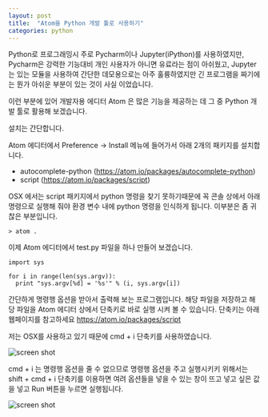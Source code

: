 ```yaml
---
layout: post
title:  "Atom을 Python 개발 툴로 사용하기"
categories: python
---
```


Python로 프로그래밍시 주로 Pycharm이나 Jupyter(iPython)를 사용하였지만,
Pycharm은 강력한 기능대비 개인 사용자가 아니면 유료라는 점이 아쉬웠고,
Jupyter는 있는 모듈을 사용하여 간단한 데모용으로는 아주 훌륭하였지만 긴 프로그램을 짜기에는 뭔가 아쉬운
부분이 있는 것이 사실 이었습니다.

이런 부분에 있어 개발자용 에디터 Atom 은 많은 기능을 제공하는 데 그 중 Python 개발 툴로 활용해 보겠습니다.

설치는 간단합니다.

Atom 에디터에서 Preference -> Install 메뉴에 들어가서 아래 2개의 패키지를 설치합니다.

* autocomplete-python (https://atom.io/packages/autocomplete-python)
* script (https://atom.io/packages/script)

OSX 에서는 script 패키지에서 python 명령을 찾기 못하기때문에 꼭 콘솔 상에서 아래 명령으로 실행해 줘야
환경 변수 내에 python 명령을 인식하게 됩니다. 이부분은 좀 귀찮은 부분입니다.

```
> atom .
```

이제 Atom 에디터에서 test.py 파일을 하나 만들어 보겠습니다.

```
import sys

for i in range(len(sys.argv)):
  print "sys.argv[%d] = '%s'" % (i, sys.argv[i])
```

간단하게 명령행 옵션을 받아서 출력해 보는 프로그램입니다.
해당 파일을 저장하고 해당 파일을 Atom 에디터 상에서 단축키로 바로 실행 시켜 볼 수 있습니다.
단축키는 아래 웹페이지를 참고하세요
https://atom.io/packages/script

저는 OSX를 사용하고 있기 때문에 cmd + i 단축키를 사용하였습니다.

![screen shot](https://raw.githubusercontent.com/reachlab-kr/reachlab-kr.github.io/master/_images/2016-01-10-Python-Atom-Packages-01.png)

cmd + i 는 명령행 옵션을 줄 수 없으므로 명령행 옵션을 주고 실행시키키 위해서는 shift + cmd + i 단축키를
이용하면 여려 옵션들을 넣을 수 있는 창이 뜨고 넣고 싶은 값을 넣고 Run 버튼을 누르면 실행됩니다.

![screen shot](https://raw.githubusercontent.com/reachlab-kr/reachlab-kr.github.io/master/_images/2016-01-10-Python-Atom-Packages-02.png)
